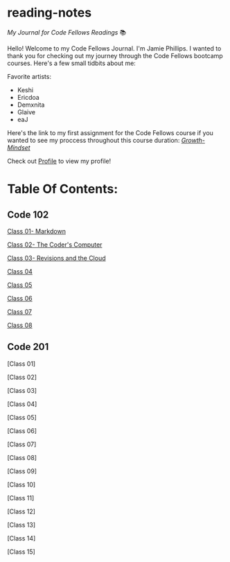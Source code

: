 # reading-notes

*My Journal for Code Fellows Readings* 📚


Hello! Welcome to my Code Fellows Journal. I'm Jamie Phillips. I wanted to thank you for checking out my journey through the Code Fellows bootcamp courses. Here's a few small tidbits about me:

Favorite artists:
- Keshi
- Ericdoa
- Demxnita
- Glaive 
- eaJ
  
Here's the link to my first assignment for the Code Fellows course if you wanted to see my proccess throughout this course duration: *[Growth-Mindset](https://jamiephillips212.github.io/reading-notes/growth-mindset)*

Check out [Profile](https://github.com/jamiephillips212/) to view my profile!
  
# Table Of Contents:

## Code 102

[Class 01- Markdown](https://jamiephillips212.github.io/reading-notes/markdown)

[Class 02- The Coder's Computer](https://jamiephillips212.github.io/reading-notes/the-coders-computer)

[Class 03- Revisions and the Cloud](https://jamiephillips212.github.io/reading-notes/revisions-and-the-cloud)

[Class 04](https://jamiephillips212.github.io/reading-notes/class04)

[Class 05](https://jamiephillips212.github.io/reading-notes/class05)

[Class 06](https://jamiephillips212.github.io/reading-notes/class06)

[Class 07](https://jamiephillips212.github.io/reading-notes/class07)

[Class 08](https://jamiephillips212.github.io/reading-notes/class08)

## Code 201

[Class 01]

[Class 02]

[Class 03]

[Class 04]

[Class 05]

[Class 06]

[Class 07]

[Class 08]

[Class 09]

[Class 10]

[Class 11]

[Class 12]

[Class 13]

[Class 14]

[Class 15]

